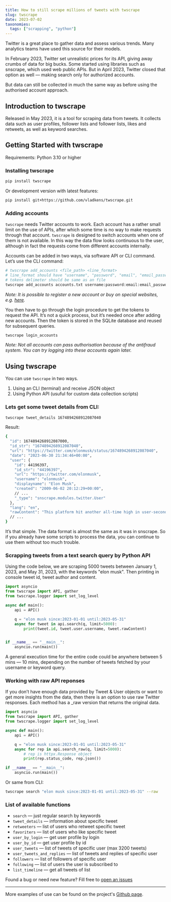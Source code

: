 ```yaml
---
title: How to still scrape millions of tweets with twscrape
slug: twscrape
date: 2023-07-02
taxonomies:
  tags: ["scrapping", "python"]
---
```


Twitter is a great place to gather data and assess various trends. Many analytics teams have used this source for their models.

In February 2023, Twitter set unrealistic prices for its API, giving away crumbs of data for big bucks. Some started using libraries such as snscrape, which used web public APIs. But in April 2023, Twitter closed that option as well — making search only for authorized accounts.

But data can still be collected in much the same way as before using the authorised account approach.

## Introduction to twscrape

Released in May 2023, it is a tool for scraping data from tweets. It collects data such as user profiles, follower lists and follower lists, likes and retweets, as well as keyword searches.

## Getting Started with twscrape

Requirements: Python 3.10 or higher

### Installing twscrape

```sh
pip install twscrape
```

Or development version with latest features:

```sh
pip install git+https://github.com/vladkens/twscrape.git
```

### Adding accounts

`twscrape` needs Twitter accounts to work. Each account has a rather small limit on the use of APIs, after which some time is no way to make requests through that account. `twscrape` is designed to switch accounts when one of them is not available. In this way the data flow looks continuous to the user, although in fact the requests come from different accounts internally.

Accounts can be added in two ways, via software API or CLI command. Let’s use the CLI command:

```sh
# twscrape add_accounts <file_path> <line_format>
# line_format should have "username", "password", "email", "email_password" tokens
# tokens delimeter should be same as an file
twscrape add_accounts accounts.txt username:password:email:email_password
```

_Note: It is possible to register a new account or buy on special websites, e.g. [here](https://accsmarket.com/0E8AaHCg)._

You then have to go through the login procedure to get the tokens to request the API. It’s not a quick process, but it’s needed once after adding new accounts. Then the token is stored in the SQLite database and reused for subsequent queries.

```sh
twscrape login_accounts
```

_Note: Not all accounts can pass authorisation because of the antifraud system. You can try logging into these accounts again later._

## Using twscrape

You can use `twscrape` in two ways.

1. Using an CLI (terminal) and receive JSON object
2. Using Python API (usuful for custom data collection scripts)

### Lets get some tweet details from CLI:

```sh
twscrape tweet_details 1674894268912087040
```

Result:

```sh
{
  "id": 1674894268912087000,
  "id_str": "1674894268912087040",
  "url": "https://twitter.com/elonmusk/status/1674894268912087040",
  "date": "2023-06-30 21:34:46+00:00",
  "user": {
    "id": 44196397,
    "id_str": "44196397",
    "url": "https://twitter.com/elonmusk",
    "username": "elonmusk",
    "displayname": "Elon Musk",
    "created": "2009-06-02 20:12:29+00:00",
    // ...
    "_type": "snscrape.modules.twitter.User"
  },
  "lang": "en",
  "rawContent": "This platform hit another all-time high in user-seconds last week"
  // ...
}
```

It’s that simple. The data format is almost the same as it was in snscrape. So if you already have some scripts to process the data, you can continue to use them without too much trouble.

### Scrapping tweets from a text search query by Python API

Using the code below, we are scraping 5000 tweets between January 1, 2023, and May 31, 2023, with the keywords "elon musk". Then printing in console tweet id, tweet author and content.

```py
import asyncio
from twscrape import API, gather
from twscrape.logger import set_log_level

async def main():
    api = API()

    q = "elon musk since:2023-01-01 until:2023-05-31"
    async for tweet in api.search(q, limit=5000):
        print(tweet.id, tweet.user.username, tweet.rawContent)


if __name__ == "__main__":
    asyncio.run(main())
```

A general execution time for the entire code could be anywhere between 5 mins — 10 mins, depending on the number of tweets fetched by your username or keyword query.

### Working with raw API reponses

If you don’t have enough data provided by Tweet & User objects or want to get more insights from the data, then there is an option to use raw Twitter responses. Each method has a \_raw version that returns the original data.

```py
import asyncio
from twscrape import API, gather
from twscrape.logger import set_log_level

async def main():
    api = API()

    q = "elon musk since:2023-01-01 until:2023-05-31"
    async for rep in api.search_raw(q, limit=5000):
        # rep is httpx.Response object
        print(rep.status_code, rep.json())

if __name__ == "__main__":
    asyncio.run(main())
```

Or same from CLI:

```sh
twscrape search "elon musk since:2023-01-01 until:2023-05-31" --raw
```

### List of available functions

- `search` — just regular search by keywords
- `tweet_details` — information about specific tweet
- `retweeters` — list of users who retweet specific tweet
- `favoriters` — list of users who like specific tweet
- `user_by_login` — get user profile by login
- `user_by_id` — get user profile by id
- `user_tweets` — list of tweets of specific user (max 3200 tweets)
- `user_tweets_and_replies` — list of tweets and replies of specific user
- `followers` — list of followers of specific user
- `following` — list of users the user is subscribed to
- `list_timeline` — get all tweets of list

Found a bug or need new feature? Fill free to [open an issues](https://github.com/vladkens/twscrape/issues/new)

---

More examples of use can be found on the project's [Github page](https://github.com/vladkens/twscrape/).
